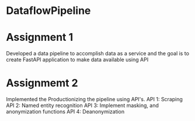 # DataflowPipeline

# Assignment 1

Developed a data pipeline to accomplish data as a service and the goal is to create FastAPI application to make data available using API

# Assignmemt 2

Implemented the Productionizing the pipeline using API's.
API 1: Scraping
API 2: Named entity recognition
API 3: Implement masking, and anonymization functions
API 4: Deanonymization
